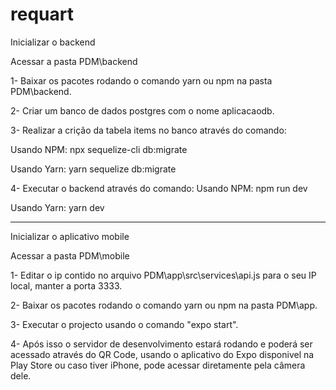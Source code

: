 # requart

Inicializar o backend

Acessar a pasta PDM\backend

1- Baixar os pacotes rodando o comando yarn ou npm na pasta PDM\backend.

2- Criar um banco de dados postgres com o nome aplicacaodb.

3- Realizar a crição da tabela items no banco através do comando:

Usando NPM:
npx sequelize-cli db:migrate

Usando Yarn:
yarn sequelize db:migrate

4- Executar o backend através do comando:
Usando NPM:
npm run dev

Usando Yarn:
yarn dev

----

Inicializar o aplicativo mobile

Acessar a pasta PDM\mobile

1- Editar o ip contido no arquivo PDM\app\src\services\api.js para o seu IP local, manter a porta 3333.

2- Baixar os pacotes rodando o comando yarn ou npm na pasta PDM\app. 

3- Executar o projecto usando o comando "expo start".

4- Após isso o servidor de desenvolvimento estará rodando e poderá ser acessado através do QR Code, usando o aplicativo do Expo disponivel na Play Store ou caso tiver iPhone, pode acessar diretamente pela câmera dele.

